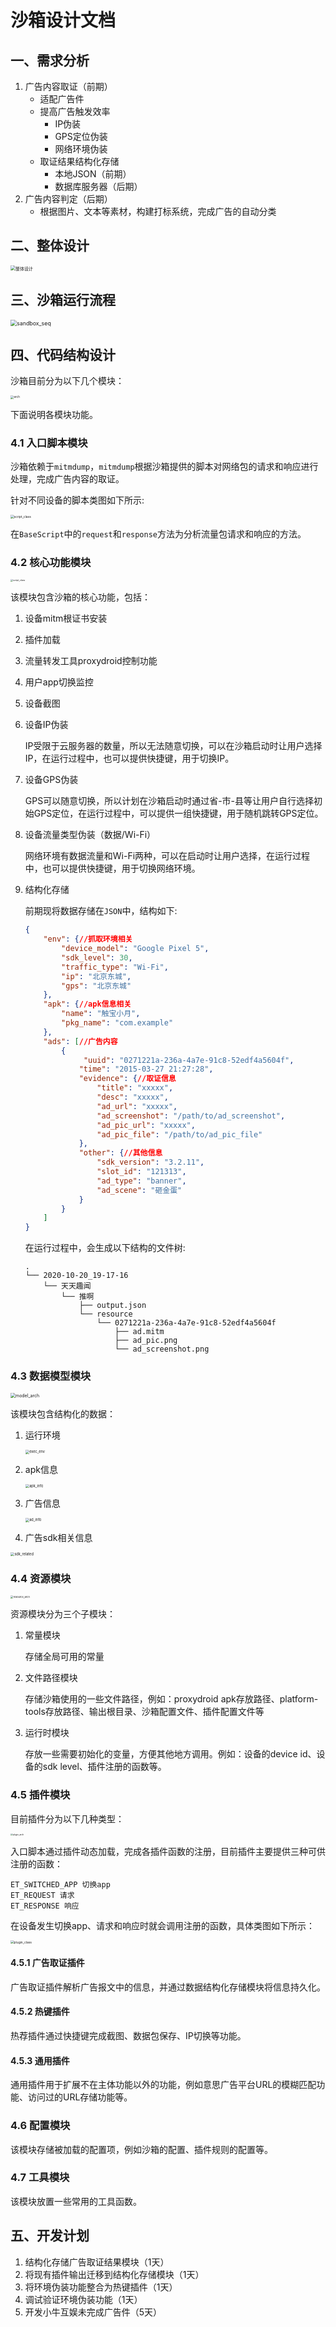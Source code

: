# 沙箱设计文档

## 一、需求分析

1. 广告内容取证（前期）
   * 适配广告件
   * 提高广告触发效率
     * IP伪装
     * GPS定位伪装
     * 网络环境伪装
   * 取证结果结构化存储
     * 本地JSON（前期）
     * 数据库服务器（后期）
2. 广告内容判定（后期）
   * 根据图片、文本等素材，构建打标系统，完成广告的自动分类

## 二、整体设计

<img src="image/summary_state.png" alt="整体设计" style="zoom:50%;" />

## 三、沙箱运行流程

<img src="image/sandbox_seq.png" alt="sandbox_seq" style="zoom:63%;" />

## 四、代码结构设计

沙箱目前分为以下几个模块：

<img src="image/arch.png" alt="arch" style="zoom: 33%;" />

下面说明各模块功能。

### 4.1 入口脚本模块

沙箱依赖于`mitmdump`，`mitmdump`根据沙箱提供的脚本对网络包的请求和响应进行处理，完成广告内容的取证。

针对不同设备的脚本类图如下所示:

<img src="image/script/script_class.png" alt="script_class" style="zoom:35%;" />

在`BaseScript`中的`request`和`response`方法为分析流量包请求和响应的方法。

### 4.2 核心功能模块

<img src="image/core/core_arch.png" alt="script_class" style="zoom:25%;" />

该模块包含沙箱的核心功能，包括：

1. 设备mitm根证书安装

2. 插件加载

3. 流量转发工具proxydroid控制功能

4. 用户app切换监控

5. 设备截图

6. 设备IP伪装

   IP受限于云服务器的数量，所以无法随意切换，可以在沙箱启动时让用户选择IP，在运行过程中，也可以提供快捷键，用于切换IP。

7. 设备GPS伪装

   GPS可以随意切换，所以计划在沙箱启动时通过省-市-县等让用户自行选择初始GPS定位，在运行过程中，可以提供一组快捷键，用于随机跳转GPS定位。

8. 设备流量类型伪装（数据/Wi-Fi）

   网络环境有数据流量和Wi-Fi两种，可以在启动时让用户选择，在运行过程中，也可以提供快捷键，用于切换网络环境。

9. 结构化存储

   前期现将数据存储在`JSON`中，结构如下:

   ```json
   {
       "env": {//抓取环境相关
           "device_model": "Google Pixel 5",
           "sdk_level": 30,
           "traffic_type": "Wi-Fi",
           "ip": "北京东城",
           "gps": "北京东城"
       },
       "apk": {//apk信息相关
           "name": "触宝小月",
           "pkg_name": "com.example"
       },
       "ads": [//广告内容
           {
             	"uuid": "0271221a-236a-4a7e-91c8-52edf4a5604f",
               "time": "2015-03-27 21:27:28",
               "evidence": {//取证信息
                   "title": "xxxxx",
                   "desc": "xxxxx",
                   "ad_url": "xxxxx",
                   "ad_screenshot": "/path/to/ad_screenshot",
                   "ad_pic_url": "xxxxx",
                   "ad_pic_file": "/path/to/ad_pic_file"
               },
               "other": {//其他信息
                   "sdk_version": "3.2.11",
                   "slot_id": "121313",
                   "ad_type": "banner",
                   "ad_scene": "砸金蛋"
               }
           }
       ]
   }
   ```

   在运行过程中，会生成以下结构的文件树:

   ```
   .
   └── 2020-10-20_19-17-16
       └── 天天趣闻
           └── 推啊
               ├── output.json
               └── resource
                   └── 0271221a-236a-4a7e-91c8-52edf4a5604f
                       ├── ad.mitm
                       ├── ad_pic.png
                       └── ad_screenshot.png
   ```


### 4.3 数据模型模块

<img src="image/model/model_arch.png" alt="model_arch" style="zoom:50%;" />

该模块包含结构化的数据：

1. 运行环境

   <img src="image/model/exec_env_class.png" alt="exec_env" style="zoom:40%;" />

2. apk信息

   <img src="/Users/jsrdzhk/workspace/Tweezer/tweezer/doc/image/model/apk_info_class.png" alt="apk_info" style="zoom:40%;" />
   
3. 广告信息

   <img src="image/model/ad_info_class.png" alt="ad_info" style="zoom:40%;" />

4. 广告sdk相关信息

<img src="/Users/jsrdzhk/workspace/Tweezer/tweezer/doc/image/model/sdk_related_class.png" alt="sdk_related" style="zoom:40%;" />

### 4.4 资源模块

<img src="/Users/jsrdzhk/workspace/Tweezer/tweezer/doc/image/resource/resource_arch.png" alt="resource_arch" style="zoom:28%;" />

资源模块分为三个子模块：

1. 常量模块

   存储全局可用的常量

2. 文件路径模块

   存储沙箱使用的一些文件路径，例如：proxydroid apk存放路径、platform-tools存放路径、输出根目录、沙箱配置文件、插件配置文件等

3. 运行时模块

   存放一些需要初始化的变量，方便其他地方调用。例如：设备的device id、设备的sdk level、插件注册的函数等。


### 4.5 插件模块

目前插件分为以下几种类型：

<img src="/Users/jsrdzhk/workspace/Tweezer/tweezer/doc/image/plugin/plugin_arch.png" alt="plugin_arch" style="zoom:23%;" />

入口脚本通过插件动态加载，完成各插件函数的注册，目前插件主要提供三种可供注册的函数：

```
ET_SWITCHED_APP 切换app
ET_REQUEST 请求
ET_RESPONSE 响应
```
在设备发生切换app、请求和响应时就会调用注册的函数，具体类图如下所示：

<img src="image/plugin/plugin_class.png" alt="plugin_class" style="zoom:35%;" />

#### 4.5.1 广告取证插件

广告取证插件解析广告报文中的信息，并通过数据结构化存储模块将信息持久化。

#### 4.5.2 热键插件

热荐插件通过快捷键完成截图、数据包保存、IP切换等功能。

#### 4.5.3 通用插件

通用插件用于扩展不在主体功能以外的功能，例如意思广告平台URL的模糊匹配功能、访问过的URL存储功能等。

### 4.6 配置模块

该模块存储被加载的配置项，例如沙箱的配置、插件规则的配置等。

### 4.7 工具模块

该模块放置一些常用的工具函数。

## 五、开发计划

1. 结构化存储广告取证结果模块（1天）
2. 将现有插件输出迁移到结构化存储模块（1天）
3. 将环境伪装功能整合为热键插件（1天）
4. 调试验证环境伪装功能（1天）
5. 开发小牛互娱未完成广告件（5天）